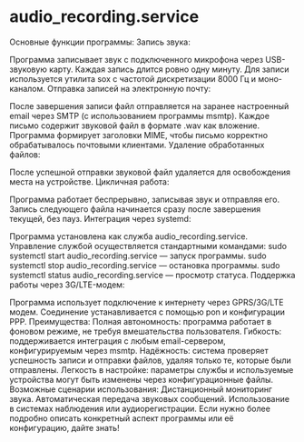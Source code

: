 # audio_recording.service
Основные функции программы:
Запись звука:

Программа записывает звук с подключенного микрофона через USB-звуковую карту.
Каждая запись длится ровно одну минуту.
Для записи используется утилита sox с частотой дискретизации 8000 Гц и моно-каналом.
Отправка записей на электронную почту:

После завершения записи файл отправляется на заранее настроенный email через SMTP (с использованием программы msmtp).
Каждое письмо содержит звуковой файл в формате .wav как вложение.
Программа формирует заголовки MIME, чтобы письмо корректно обрабатывалось почтовыми клиентами.
Удаление обработанных файлов:

После успешной отправки звуковой файл удаляется для освобождения места на устройстве.
Цикличная работа:

Программа работает беспрерывно, записывая звук и отправляя его. Запись следующего файла начинается сразу после завершения текущей, без пауз.
Интеграция через systemd:

Программа установлена как служба audio_recording.service.
Управление службой осуществляется стандартными командами:
sudo systemctl start audio_recording.service — запуск программы.
sudo systemctl stop audio_recording.service — остановка программы.
sudo systemctl status audio_recording.service — просмотр статуса.
Поддержка работы через 3G/LTE-модем:

Программа использует подключение к интернету через GPRS/3G/LTE модем. Соединение устанавливается с помощью pon и конфигурации PPP.
Преимущества:
Полная автономность: программа работает в фоновом режиме, не требуя вмешательства пользователя.
Гибкость: поддерживается интеграция с любым email-сервером, конфигурируемым через msmtp.
Надёжность: система проверяет успешность записи и отправки файлов, удаляя только те, которые были отправлены.
Легкость в настройке: параметры службы и используемые устройства могут быть изменены через конфигурационные файлы.
Возможные сценарии использования:
Дистанционный мониторинг звука.
Автоматическая передача звуковых сообщений.
Использование в системах наблюдения или аудиорегистрации.
Если нужно более подробно описать конкретный аспект программы или её конфигурацию, дайте знать!
